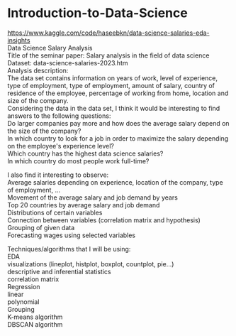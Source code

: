 # Introduction-to-Data-Science
https://www.kaggle.com/code/haseebkn/data-science-salaries-eda-insights <br>
Data Science Salary Analysis<br>
Title of the seminar paper: Salary analysis in the field of data science<br>
Dataset: data-science-salaries-2023.htm<br>
Analysis description:<br>
The data set contains information on years of work, level of experience, type of employment, type of employment, amount of salary, country of residence of the employee, percentage of working from home, location and size of the company.<br>
Considering the data in the data set, I think it would be interesting to find answers to the following questions:<br>
Do larger companies pay more and how does the average salary depend on the size of the company?<br>
In which country to look for a job in order to maximize the salary depending on the employee's experience level?<br>
Which country has the highest data science salaries?<br>
In which country do most people work full-time?<br>

I also find it interesting to observe:<br>
Average salaries depending on experience, location of the company, type of employment, ...<br>
Movement of the average salary and job demand by years<br>
Top 20 countries by average salary and job demand<br>
Distributions of certain variables<br>
Connection between variables (correlation matrix and hypothesis)<br>
  Grouping of given data<br>
  Forecasting wages using selected variables<br>


Techniques/algorithms that I will be using:<br>
EDA<br>
visualizations (lineplot, histplot, boxplot, countplot, pie...)<br>
descriptive and inferential statistics<br>
correlation matrix<br>
Regression<br>
linear<br>
polynomial<br>
Grouping<br>
K-means algorithm<br>
DBSCAN algorithm<br>
